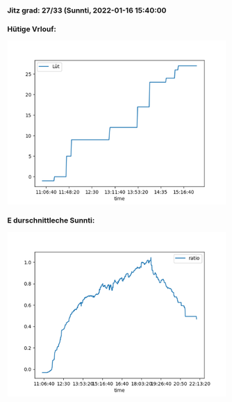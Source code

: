 ### Jitz grad: 27/33 (Sunnti, 2022-01-16 15:40:00

### Hütige Vrlouf:
![Graph](Today.png)

### E durschnittleche Sunnti:
![Graph](Sunnti.png)